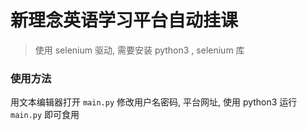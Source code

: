 # 新理念英语学习平台自动挂课

> 使用 selenium 驱动, 需要安装 python3 , selenium 库

### 使用方法

用文本编辑器打开 `main.py` 修改用户名密码, 平台网址, 使用 python3 运行 `main.py` 即可食用
